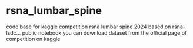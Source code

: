 # rsna_lumbar_spine
code base for kaggle competition rsna lumbar spine 2024
based on rsna-lsdc... public notebook
you can download dataset from the official page of competition on kaggle
